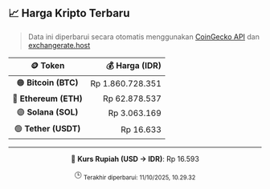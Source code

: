 

<!-- HARGA_KRIPTO -->
## 📈 Harga Kripto Terbaru

> Data ini diperbarui secara otomatis menggunakan [CoinGecko API](https://www.coingecko.com/) dan [exchangerate.host](https://exchangerate.host/)

<div align="center">

| 🪙 Token | 💰 Harga (IDR) |
|:------:|---------------:|
| 🟠 **Bitcoin (BTC)**   | Rp 1.860.728.351 |
| 🔵 **Ethereum (ETH)**  | Rp 62.878.537 |
| 🟣 **Solana (SOL)**    | Rp 3.063.169 |
| 🟢 **Tether (USDT)**   | Rp 16.633 |

---

💱 **Kurs Rupiah (USD → IDR)**: Rp 16.593

🕒 <sub>Terakhir diperbarui: 11/10/2025, 10.29.32</sub>

</div>
<!-- /HARGA_KRIPTO -->